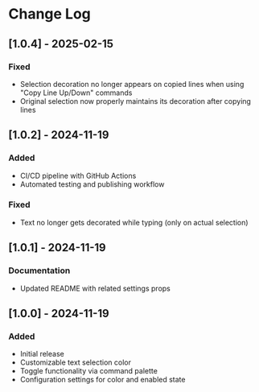 # Change Log

## [1.0.4] - 2025-02-15

### Fixed

- Selection decoration no longer appears on copied lines when using "Copy Line Up/Down" commands
- Original selection now properly maintains its decoration after copying lines

## [1.0.2] - 2024-11-19

### Added

- CI/CD pipeline with GitHub Actions
- Automated testing and publishing workflow

### Fixed

- Text no longer gets decorated while typing (only on actual selection)

## [1.0.1] - 2024-11-19

### Documentation

- Updated README with related settings props

## [1.0.0] - 2024-11-19

### Added

- Initial release
- Customizable text selection color
- Toggle functionality via command palette
- Configuration settings for color and enabled state
